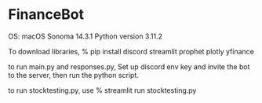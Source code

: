 # FinanceBot

OS: macOS Sonoma 14.3.1
Python version 3.11.2

To download libraries, % pip install discord streamlit prophet plotly yfinance 

to run main.py and responses.py, Set up discord env key and invite the bot to the server, then run the python script.

to run stocktesting.py, use % streamlit run stocktesting.py

